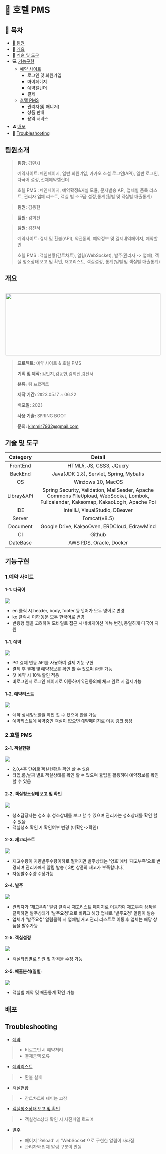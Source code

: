 # :bell: 호텔 PMS 
## :blue_book: 목차

- [:woman: 팀원](#팀원소개)
- :page_facing_up: [개요](#개요)
- :hammer: [기술 및 도구](#:hammer:-기술-및-도구)
- :computer: [기능구현](#기능구현)
  - [예약 사이트](##1.예약-사이트)
    - 로그인 및 회원가입
    - 마이페이지
    - 예약캘린더
    - 결제 
  - [호텔 PMS](##2.호텔-PMS)
    - 관리자(및 매니저)
    - 상품 판매
    - 용역 서비스
- :golf: [배포](#배포)
- :rotating_light: [Troubleshooting](#troubleshooting)



## 팀원소개
> **팀장:** 김민지
> 
> 예약사이트: 메인페이지, 일반 회원가입, 카카오 소셜 로그인(API), 일반 로그인, 다국어 설정, 전체예약캘린더
> 
> 호텔 PMS  : 메인페이지, 예약확정&재실 모듈, 문자발송 API, 업체별 품목 리스트, 관리자 업체 리스트, 객실 별 소모품 설정,통계(월별 및 객실별 매출통계)
>

> **팀원:** 김동현
>
> 

> **팀원:** 김희진
>
> 

> **팀원:** 김진서
> 
> 예약사이트: 결제 및 환불(API), 약관동의, 예약정보 및 결제내역페이지, 예약할인
> 
> 호텔 PMS  : 객실현황(간트차트), 알림(WebSocket), 발주(관리자 -> 업체), 객실 청소상태 보고 및 확인, 재고리스트, 객실설정, 통계(일별              및 객실별 매출통계)
>


## 개요
<p align="center">
  <br>
  <img src="src/main/resources/static/images/login/logo.svg" width="500" height="200">
  <br>
</p>

> **프로젝트:** 예약 사이트 & 호텔 PMS
>
> **기획 및 제작:** 김민지,김동현,김희진,김진서
>
> **분류:** 팀 프로젝트
>
> **제작 기간:** 2023.05.17 ~ 06.22
>
> **배포일:** 2023
>
> **사용 기술:** SPRING BOOT
>
> **문의:** kimmin7932@gmail.com

## 기술 및 도구

|Category|Detail|
|:--:|:--:|
|FrontEnd|HTML5, JS, CSS3, JQuery|
|BackEnd|Java(JDK 1.8), Servlet, Spring, Mybatis|
|OS|Windows 10, MacOS|
|Libray&API|Spring Security, Validation, MailSender, Apache Commons FileUpload, WebSocket, Lombok, Fullcalendar, Kakaomap, KakaoLogin, Apache Poi
|IDE|IntelliJ, VisualStudio, DBeaver|
|Server|Tomcat(v8.5)|
|Document|Google Drive, KakaoOven, ERDCloud, EdrawMind|
|CI|Github|
|DateBase|AWS RDS, Oracle, Docker|
## 기능구현
### 1.예약 사이트

  #### 1-1. 다국어
   <img src="src/main/resources/static/images/gif/다국어.gif">

  - en 클릭 시 header, body, footer 등 언어가 모두 영어로 변경
  - ko 클릭시 이하 동문 모두 한국어로 변경 
  - 반응형 웹을 고려하여 모바일로 접근 시 네비게이션 메뉴 변경, 동일하게 다국어 지원

  #### 1-1. 예약
   <img src="src/main/resources/static/images/gif/Jun-30-2023%2021-29-43.gif">

  - PG 결제 연동 API를 사용하여 결제 기능 구현
  - 결제 후 결제 및 예약정보를 확인 할 수 있으며 환불 가능
  - 첫 예약 시 10% 할인 적용
  - 비로그인시 로그인 페이지로 이동하며  약관동의에 체크 완료 시 결제가능
   
  #### 1-2. 예약리스트
   <img src="src/main/resources/static/images/gif/Jul-01-2023 00-30-53.gif">

  - 예약 상세정보들을 확인 할 수 있으며 환불 가능
  - 예약리스트에 예약중인 객실이 없으면 예약페이지로 이동 링크 생성
  
### 2.호텔 PMS 

  #### 2-1. 객실현황
   <img src="src/main/resources/static/images/gif/Jul-01-2023 17-03-57.gif">
  
  - 2,3,4주 단위로 객실현황을 확인 할 수 있음
  - 타입,룸,날짜 별로 객실상태를 확인 할 수 있으며 튤팁을 활용하여 예약정보를 확인 할 수 있음
    
  #### 2-2. 객실청소상태 보고 및 확인
  <img src="src/main/resources/static/images/gif/Jul-01-2023 17-23-18.gif">

  - 청소담당자는 청소 후 청소상태를 보고 할 수 있으며 관리자는 청소상태를 확인 할 수 있음
  - 객실청소 확인 시 확인여부 변경 (미확인->확인)
    
  #### 2-3. 재고리스트
  <img src="src/main/resources/static/images/gif/Jul-01-2023 19-59-28.gif">

  - 재고수량이 자동발주수량이하로 떨어지면 발주상태는 '양호'에서 '재고부족'으로 변경되며
    관리자에게 알림 발송 ( 3번 상품의 재고가 부족합니다.)
  - 자동발주수량 수정가능
    
  #### 2-4. 발주
 <img src="src/main/resources/static/images/gif/Jul-01-2023 20-05-32.gif">

  - 관리자가 '재고부족' 알림 클릭시 재고리스트 페이지로 이동하며 재고부족 상품을 클릭하면 발주상태가 
    '발주요청'으로 바뀌고 해당 업체로 '발주요청' 알림이 발송 
  - 업체가 '발주요청' 알림클릭 시 업체별 재고 관리 리스트로 이동 후 업체는 해당 상품을 발주가능
  
  #### 2-5. 객실설정
 <img src="src/main/resources/static/images/gif/Jul-01-2023 15-49-57.gif">

  - 객실타입별로 인원 및 가격을 수정 가능

 #### 2-5. 매출분석(일별)
 <img src="src/main/resources/static/images/gif/Jul-02-2023 23-04-50.gif">

  - 객실별 예약 및 매출통계 확인 가능
 


## 배포
## Troubleshooting

- [예약](TroubleShooting/reservation.md)
>- 비로그인 시 예약처리
>- 결제금액 오류
- [예약리스트](TroubleShooting/reservationList.md)
>- 환불 실패
- [객실현황](TroubleShooting/roomStatus.md)
>- 간트차트의 테이블 고장
- [객실청소상태 보고 및 확인](TroubleShooting/roomCleaningStatus.md)
>- 객실청소상태 확인 시 사진파일 로드 X
- [발주](TroubleShooting/order.md)
>- 페이지 'Reload' 시 'WebSocket'으로 구현한 알림이 사라짐
>- 관리자와 업체 알림 구분이 안됨
